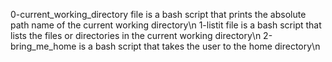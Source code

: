 0-current_working_directory file is a bash script that prints the absolute path name of the current working directory\n
1-listit file is a bash script that lists the files or directories in the current working directory\n
2-bring_me_home is a bash script that takes the user to the home directory\n
